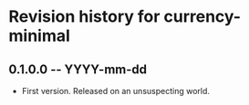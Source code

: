# Revision history for currency-minimal

## 0.1.0.0 -- YYYY-mm-dd

* First version. Released on an unsuspecting world.
